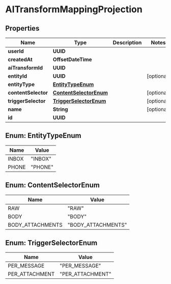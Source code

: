 

# AITransformMappingProjection


## Properties

| Name | Type | Description | Notes |
|------------ | ------------- | ------------- | -------------|
|**userId** | **UUID** |  |  |
|**createdAt** | **OffsetDateTime** |  |  |
|**aiTransformId** | **UUID** |  |  |
|**entityId** | **UUID** |  |  [optional] |
|**entityType** | [**EntityTypeEnum**](#EntityTypeEnum) |  |  |
|**contentSelector** | [**ContentSelectorEnum**](#ContentSelectorEnum) |  |  [optional] |
|**triggerSelector** | [**TriggerSelectorEnum**](#TriggerSelectorEnum) |  |  [optional] |
|**name** | **String** |  |  [optional] |
|**id** | **UUID** |  |  |



## Enum: EntityTypeEnum

| Name | Value |
|---- | -----|
| INBOX | &quot;INBOX&quot; |
| PHONE | &quot;PHONE&quot; |



## Enum: ContentSelectorEnum

| Name | Value |
|---- | -----|
| RAW | &quot;RAW&quot; |
| BODY | &quot;BODY&quot; |
| BODY_ATTACHMENTS | &quot;BODY_ATTACHMENTS&quot; |



## Enum: TriggerSelectorEnum

| Name | Value |
|---- | -----|
| PER_MESSAGE | &quot;PER_MESSAGE&quot; |
| PER_ATTACHMENT | &quot;PER_ATTACHMENT&quot; |



